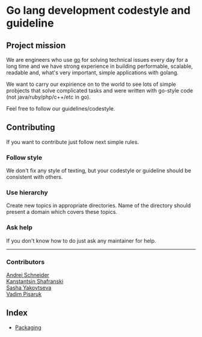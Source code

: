 # Go lang development codestyle and guideline

## Project mission

We are engineers who use [go](https://golang.org) for solving technical issues every day for a long time and we have strong experience in building performable, scalable, readable and, what's very important, simple applications with golang.

We want to carry our expirience on to the world to see lots of simple probjects that solve complicated tasks and were written with go-style code (not java/ruby/php/c++/etc in go).

Feel free to follow our guidelines/codestyle.

## Contributing

If you want to contribute just follow next simple rules.

### Follow style

We don't fix any style of texting, but your codestyle or guideline should be consistent with others.

### Use hierarchy

Create new topics in appropriate directories. Name of the directory should present a domain which covers these topics.

### Ask help

If you don't know how to do just ask any maintainer for help.

---

### Contributors

[Andrei Schneider](https://github.com/megaherz)  
[Kanstantsin Shafranski](https://github.com/kostassh)  
[Sasha Yakovtseva](https://github.com/sashayakovtseva)  
[Vadim Pisaruk](https://github.com/pisarukv)  

## Index

- [Packaging](packaging)
